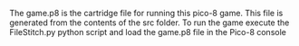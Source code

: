 The game.p8 is the cartridge file for running this pico-8 game. This file is generated from the contents of the src folder. 
To run the game execute the FileStitch.py python script and load the game.p8 file in the Pico-8 console
